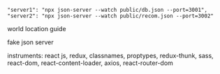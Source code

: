     "server1": "npx json-server --watch public/db.json --port=3001",
    "server2": "npx json-server --watch public/recom.json --port=3002"
    
world location guide

fake json server

instruments:
react js, redux, classnames, proptypes, redux-thunk, sass, react-dom, react-content-loader, axios, react-router-dom

